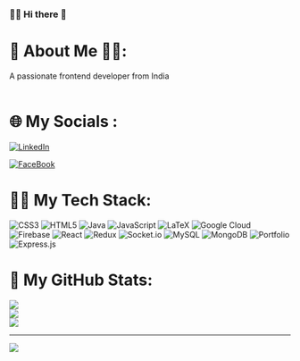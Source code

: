 ### 🙋‍♂️ Hi there 👋


# 💫 About Me 👨‍💼:
A passionate frontend developer from India<br><br> 


# 🌐 My Socials :

 [![LinkedIn](https://img.shields.io/badge/LinkedIn-%230077B5.svg?logo=linkedin&logoColor=white)](https://www.linkedin.com/in/imasishranjan/) 

 [![FaceBook](https://img.shields.io/badge/FaceBook-%230077B5.svg?logo=facebook&logoColor=white)](https://www.facebook.com/asishranjandas02/) 


# 👨‍💻 My Tech Stack:

![CSS3](https://img.shields.io/badge/css3-%231572B6.svg?style=for-the-badge&logo=css3&logoColor=white) ![HTML5](https://img.shields.io/badge/html5-%23E34F26.svg?style=for-the-badge&logo=html5&logoColor=white) ![Java](https://img.shields.io/badge/java-%23ED8B00.svg?style=for-the-badge&logo=java&logoColor=white) ![JavaScript](https://img.shields.io/badge/javascript-%23323330.svg?style=for-the-badge&logo=javascript&logoColor=%23F7DF1E) ![LaTeX](https://img.shields.io/badge/latex-%23008080.svg?style=for-the-badge&logo=latex&logoColor=white) ![Google Cloud](https://img.shields.io/badge/Google%20Cloud-%234285F4.svg?style=for-the-badge&logo=google-cloud&logoColor=white) ![Firebase](https://img.shields.io/badge/firebase-%23039BE5.svg?style=for-the-badge&logo=firebase) ![React](https://img.shields.io/badge/react-%2320232a.svg?style=for-the-badge&logo=react&logoColor=%2361DAFB) ![Redux](https://img.shields.io/badge/redux-%23593d88.svg?style=for-the-badge&logo=redux&logoColor=white) ![Socket.io](https://img.shields.io/badge/Socket.io-black?style=for-the-badge&logo=socket.io&badgeColor=010101) ![MySQL](https://img.shields.io/badge/mysql-%2300f.svg?style=for-the-badge&logo=mysql&logoColor=white) ![MongoDB](https://img.shields.io/badge/MongoDB-%234ea94b.svg?style=for-the-badge&logo=mongodb&logoColor=white) ![Portfolio](https://img.shields.io/badge/Portfolio-%23000000.svg?style=for-the-badge&logo=firefox&logoColor=#FF7139) ![Express.js](https://img.shields.io/badge/express.js-%23404d59.svg?style=for-the-badge&logo=express&logoColor=%2361DAFB)


# 🐾 My GitHub Stats:

![](https://github-readme-stats.vercel.app/api?username=imasishranjan&theme=dark&hide_border=false&include_all_commits=false&count_private=false)<br/>
![](https://github-readme-streak-stats.herokuapp.com/?user=imasishranjan&theme=dark&hide_border=false)<br/>
![](https://github-readme-stats.vercel.app/api/top-langs/?username=imasishranjan&theme=dark&hide_border=false&include_all_commits=false&count_private=false&layout=compact)

---
[![](https://visitcount.itsvg.in/api?id=imasishranjan&icon=0&color=0)](https://visitcount.itsvg.in)

<!-- Proudly created with GPRM ( https://gprm.itsvg.in ) -->
